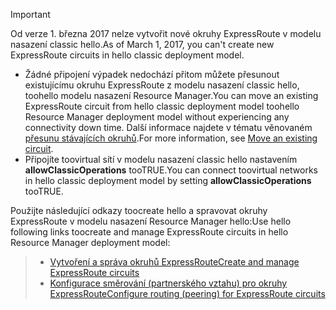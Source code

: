 > [!IMPORTANT] 
> <span data-ttu-id="11380-101">Od verze 1. března 2017 nelze vytvořit nové okruhy ExpressRoute v modelu nasazení classic hello.</span><span class="sxs-lookup"><span data-stu-id="11380-101">As of March 1, 2017, you can't create new ExpressRoute circuits in hello classic deployment model.</span></span>
> 
> - <span data-ttu-id="11380-102">Žádné připojení výpadek nedochází přitom můžete přesunout existujícímu okruhu ExpressRoute z modelu nasazení classic hello, toohello modelu nasazení Resource Manager.</span><span class="sxs-lookup"><span data-stu-id="11380-102">You can move an existing ExpressRoute circuit from hello classic deployment model toohello Resource Manager deployment model without experiencing any connectivity down time.</span></span> <span data-ttu-id="11380-103">Další informace najdete v tématu věnovaném [přesunu stávajících okruhů](../articles/expressroute/expressroute-move.md).</span><span class="sxs-lookup"><span data-stu-id="11380-103">For more information, see [Move an existing circuit](../articles/expressroute/expressroute-move.md).</span></span>
> - <span data-ttu-id="11380-104">Připojíte toovirtual sítí v modelu nasazení classic hello nastavením **allowClassicOperations** tooTRUE.</span><span class="sxs-lookup"><span data-stu-id="11380-104">You can connect toovirtual networks in hello classic deployment model by setting **allowClassicOperations** tooTRUE.</span></span>
> 
> <span data-ttu-id="11380-105">Použijte následující odkazy toocreate hello a spravovat okruhy ExpressRoute v modelu nasazení Resource Manager hello:</span><span class="sxs-lookup"><span data-stu-id="11380-105">Use hello following links toocreate and manage ExpressRoute circuits in hello Resource Manager deployment model:</span></span>

> - [<span data-ttu-id="11380-106">Vytvoření a správa okruhů ExpressRoute</span><span class="sxs-lookup"><span data-stu-id="11380-106">Create and manage ExpressRoute circuits</span></span>](../articles/expressroute/expressroute-howto-circuit-portal-resource-manager.md)<br>
> - [<span data-ttu-id="11380-107">Konfigurace směrování (partnerského vztahu) pro okruhy ExpressRoute</span><span class="sxs-lookup"><span data-stu-id="11380-107">Configure routing (peering) for ExpressRoute circuits</span></span>](../articles/expressroute/expressroute-howto-routing-portal-resource-manager.md)
>
>